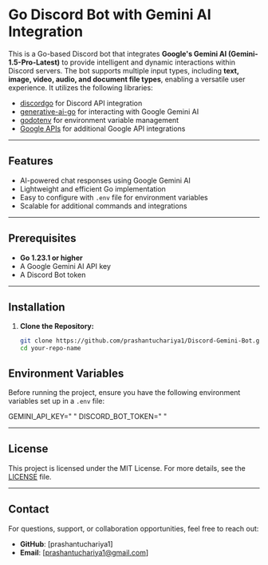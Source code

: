 # Go Discord Bot with Gemini AI Integration

This is a Go-based Discord bot that integrates **Google's Gemini AI (Gemini-1.5-Pro-Latest)** to provide intelligent and dynamic interactions within Discord servers. The bot supports multiple input types, including **text, image, video, audio, and document file types**, enabling a versatile user experience. It utilizes the following libraries:

- [discordgo](https://github.com/bwmarrin/discordgo) for Discord API integration
- [generative-ai-go](https://github.com/google/generative-ai-go) for interacting with Google Gemini AI
- [godotenv](https://github.com/joho/godotenv) for environment variable management
- [Google APIs](https://pkg.go.dev/google.golang.org/api) for additional Google API integrations

---

## Features

- AI-powered chat responses using Google Gemini AI
- Lightweight and efficient Go implementation
- Easy to configure with `.env` file for environment variables
- Scalable for additional commands and integrations

---

## Prerequisites

- **Go 1.23.1 or higher**
- A Google Gemini AI API key
- A Discord Bot token

---

## Installation

1. **Clone the Repository:**
   ```bash
   git clone https://github.com/prashantuchariya1/Discord-Gemini-Bot.git
   cd your-repo-name

## Environment Variables

Before running the project, ensure you have the following environment variables set up in a `.env` file:

GEMINI_API_KEY=" " 
DISCORD_BOT_TOKEN=" "

---

## License

This project is licensed under the MIT License. For more details, see the [LICENSE](LICENSE) file.

---

## Contact

For questions, support, or collaboration opportunities, feel free to reach out:

- **GitHub**: [prashantuchariya1]
- **Email**: [prashantuchariya1@gmail.com]
